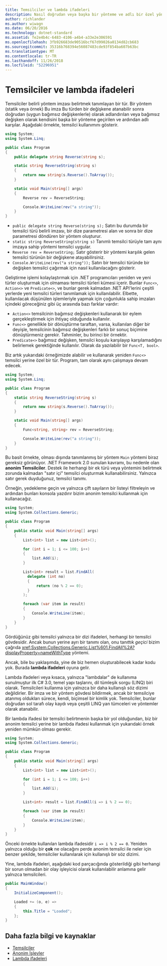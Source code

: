 ```yaml
---
title: Temsilciler ve lambda ifadeleri
description: Nasıl doğrudan veya başka bir yönteme ve adlı bir özel yöntem imzası belirtmek Temsilciler, tür tanımlama hakkında bilgi edinin.
author: richlander
ms.author: wiwagn
ms.date: 06/20/2016
ms.technology: dotnet-standard
ms.assetid: fe2e4b4c-6483-4106-a4b4-a33e2e306591
ms.openlocfilehash: 3fb926683de90516bcf67d99026a0134d82cb683
ms.sourcegitcommit: 35316b768394e56087483cde93f854ba607b63bc
ms.translationtype: MT
ms.contentlocale: tr-TR
ms.lasthandoff: 11/26/2018
ms.locfileid: "52296951"
---
```

# <a name="delegates-and-lambdas"></a>Temsilciler ve lambda ifadeleri

Temsilciler belirli yöntem imzası belirtmek tanımlayan bir tür. Bir yöntem (statik veya örnek) Bu imza Bu türden bir değişkene atanabilir sonra doğrudan (uygun bağımsız değişkenlerle) olarak adlandırılan veya bağımsız değişken olarak kendisini başka bir yönteme geçirilen ve ardından adlı karşılar. Aşağıdaki örnekte, temsilci kullanımını gösterir.

```csharp
using System;
using System.Linq;

public class Program
{
    public delegate string Reverse(string s);

    static string ReverseString(string s)
    {
        return new string(s.Reverse().ToArray());
    }

    static void Main(string[] args)
    {
        Reverse rev = ReverseString;

        Console.WriteLine(rev("a string"));
    }
}
```

* `public delegate string Reverse(string s);` Satırı bu durumda bir temsilci türü belirli imzası, bir dize parametresi alan ve sonra bir dize parametresi döndüren bir yöntem oluşturur.
* `static string ReverseString(string s)` Tanımlı temsilci türüyle tam aynı imzaya sahip yöntemi temsilci uygular.
* `Reverse rev = ReverseString;` Satır gösterir bir yöntemi karşılık gelen temsilci türünün bir değişkene atayabilirsiniz.
* `Console.WriteLine(rev("a string"));` Satırı bir temsilci türünde bir değişken temsilci çağırmak için nasıl kullanılacağını gösterir.

Geliştirme işlemi kolaylaştırmak için .NET programcıları yeniden ve yeni türler oluşturmak için olmaması temsilci türleri kümesi içerir. Bunlar `Func<>`, `Action<>` ve `Predicate<>`, ve bunlar gerek kalmadan .NET API'lerini çeşitli yerlerde yeni temsilci türleri tanımlamak için kullanılabilir. Elbette, kullanılacak düşünülen işlemleriyle yapmak için çoğunlukla sahip imzaları içindeki göreceğiniz gibi üç arasında bazı farklar vardır:

*   `Action<>` temsilcinin bağımsız değişkenleri kullanarak bir eylem gerçekleştirmek için ihtiyaç olduğunda kullanılır.
*   `Func<>` genellikle bir dönüştürme taraftan, varsa, kullanılan diğer bir deyişle, temsilcinin bağımsız değişkenleri farklı bir sonuç biçimine dönüştürmeniz gerekir. Tahminler, bu birinci bir örnektir.
*   `Predicate<>` bağımsız değişken, temsilci koşulu karşılayıp karşılamadığını belirlemek gerektiğinde kullanılır. Olarak da yazılabilir bir `Func<T, bool>`.

Biz artık yukarıdaki örneğimizde alabilir ve kullanarak yeniden `Func<>` temsilci yerine özel bir tür. Program, tam olarak aynı çalışmaya devam edecek.

```csharp
using System;
using System.Linq;

public class Program
{
    static string ReverseString(string s)
    {
        return new string(s.Reverse().ToArray());
    }

    static void Main(string[] args)
    {
        Func<string, string> rev = ReverseString;

        Console.WriteLine(rev("a string"));
    }
}
```

Bu basit örnekte, olması dışında tanımlanmış bir yöntem `Main` yöntemi biraz gereksiz görünüyor. .NET Framework 2.0 sunulan kavramı, bu nedenle olan **anonim Temsilciler**. Destek ile herhangi bir ek türü veya yöntemini belirtmek zorunda kalmadan "satır içi" temsilci oluşturmak kullanabilirsiniz. Yalnızca satır gerek duyduğunuz, temsilci tanımı.

Örneğin, yedekleme geçin ve yalnızca çift sayıların bir listeyi filtreleyin ve ardından bunları konsola yazdırır bizim anonim temsilci kullanmak için kullanacağız.

```csharp
using System;
using System.Collections.Generic;

public class Program
{
    public static void Main(string[] args)
    {
        List<int> list = new List<int>();

        for (int i = 1; i <= 100; i++)
        {
            list.Add(i);
        }

        List<int> result = list.FindAll(
          delegate (int no)
          {
              return (no % 2 == 0);
          }
        );

        foreach (var item in result)
        {
            Console.WriteLine(item);
        }
    }
}
```

Gördüğünüz gibi temsilci yalnızca bir dizi ifadeleri, herhangi bir temsilci gövdesidir. Ancak bunun yerine ayrı bir tanımı olan, onu tanıttık _geçici_ bizim çağrıda <xref:System.Collections.Generic.List%601.FindAll%2A?displayProperty=nameWithType> yöntemi.

Ancak, bile bu yaklaşımda, yine de biz hemen oluşturabilecek kadar kodu yok. Burada **lambda ifadeleri** oyuna gelir.

Lambda ifadeleri veya kısaca, yalnızca "lambdalar" de kullanıma sunulmuştur ilk C# 3.0, temel yapı taşlarını, dil tümleşik sorgu (LINQ) biri olarak. Temsilcileri kullanma için yalnızca bir daha kullanışlı söz dizimi değildirler. Bir imza ve bir yöntem gövdesi bildirmek, ancak bir temsilciye atanmış oldukları sürece, kendi, biçimsel bir kimlik yok. Temsilciler, bunlar doğrudan sol tarafı olay kaydı veya çeşitli LINQ yan tümceleri ve yöntemler olarak atanabilir.

Bir lambda ifadesi bir temsilci belirtmenin başka bir yol olduğundan, biz bir anonim temsilci yerine bir lambda ifadesi kullanmak için yukarıdaki örnek yeniden mümkün olması gerekir.

```csharp
using System;
using System.Collections.Generic;

public class Program
{
    public static void Main(string[] args)
    {
        List<int> list = new List<int>();

        for (int i = 1; i <= 100; i++)
        {
            list.Add(i);
        }

        List<int> result = list.FindAll(i => i % 2 == 0);

        foreach (var item in result)
        {
            Console.WriteLine(item);
        }
    }
}
```

Önceki örnekte kullanılan lambda ifadesidir `i => i % 2 == 0`. Yeniden yalnızca olduğu bir **çok** ne olacağını perde anonim temsilci ile neler için benzer şekilde, temsilciler kullanılarak için kullanışlı bir söz dizimi.

Yine, lambda ifadeleri, aşağıdaki kod parçacığında gösterildiği gibi herhangi bir sorun olmadan bir olay işleyicisi olarak kullanılabilir anlamına gelir yalnızca temsilcileri.

```csharp
public MainWindow()
{
    InitializeComponent();

    Loaded += (o, e) =>
    {
        this.Title = "Loaded";
    };
}
```

## <a name="further-reading-and-resources"></a>Daha fazla bilgi ve kaynaklar

*   [Temsilciler](../../docs/csharp/programming-guide/delegates/index.md)
*   [Anonim İşlevler](../../docs/csharp/programming-guide/statements-expressions-operators/anonymous-functions.md)
*   [Lambda ifadeleri](../../docs/csharp/programming-guide/statements-expressions-operators/lambda-expressions.md)
